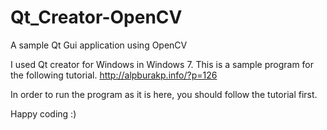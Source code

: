 Qt_Creator-OpenCV
=================

A sample Qt Gui application using OpenCV 

I used Qt creator for Windows in Windows 7.
This is a sample program for the following tutorial.
http://alpburakp.info/?p=126

In order to run the program as it is here, you should follow the tutorial first.

Happy coding :)
